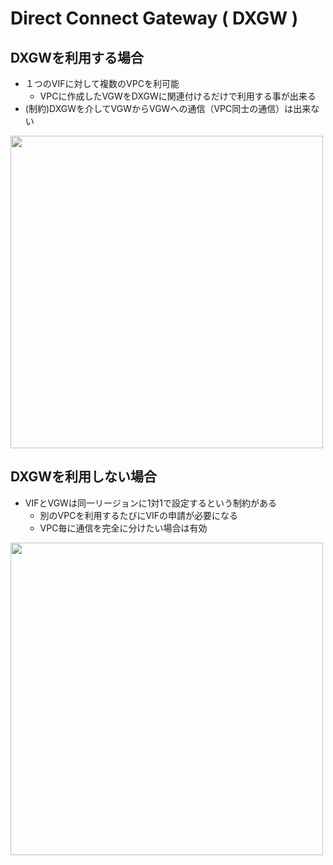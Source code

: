 # Direct Connect Gateway ( DXGW )

## DXGWを利用する場合
- １つのVIFに対して複数のVPCを利可能
  - VPCに作成したVGWをDXGWに関連付けるだけで利用する事が出来る
- (制約)DXGWを介してVGWからVGWへの通信（VPC同士の通信）は出来ない

<img src=https://user-images.githubusercontent.com/45380191/147323988-fe30747c-1563-44ad-a7d4-2d8cc43cd338.png width=500>

## DXGWを利用しない場合
- VIFとVGWは同一リージョンに1対1で設定するという制約がある
  - 別のVPCを利用するたびにVIFの申請が必要になる
  - VPC毎に通信を完全に分けたい場合は有効

<img src=https://user-images.githubusercontent.com/45380191/147323998-78a995c1-e79c-4558-b19c-033ea3a67589.png width=500>


